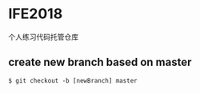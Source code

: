 # IFE2018

个人练习代码托管仓库

## create new branch based on master
```shell
$ git checkout -b [newBranch] master
```

